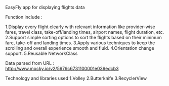 EasyFly app for displaying flights data 

Function include :

1.Display every flight clearly with relevant information like provider-wise fares, travel class,
take-off/landing times, airport names, flight duration, etc.
2.Support simple sorting options to sort the flights based on their minimum fare, take-off and
landing times.
3.Apply various techniques to keep the scrolling and overall experience smooth and fluid.
4.Orientation change support.
5.Reusable NetworkClass

Data parsed from URL :
http://www.mocky.io/v2/5979c6731100001e039edcb3

Technology and libraries used
1.Volley
2.Butterknife
3.RecyclerView


